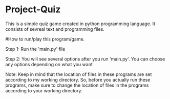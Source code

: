 # Project-Quiz
This is a simple quiz game created in python programming language. It consists of sevreal text and programming files.

#How to run/play this program/game.

Step 1:
Run the 'main.py' file

Step 2:
You will see several options after you run 'main.py'. You can choose any options depending on what you want

Note: Keep in mind that the location of files in these programs are set according to my working directory. So, before you actually run these programs, make sure to change the location of files in the programs according to your working directory.  
